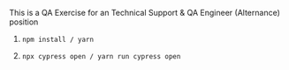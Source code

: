 This is a QA Exercise for an Technical Support & QA Engineer (Alternance) position

1) ```npm install / yarn```

2) ```npx cypress open / yarn run cypress open```
